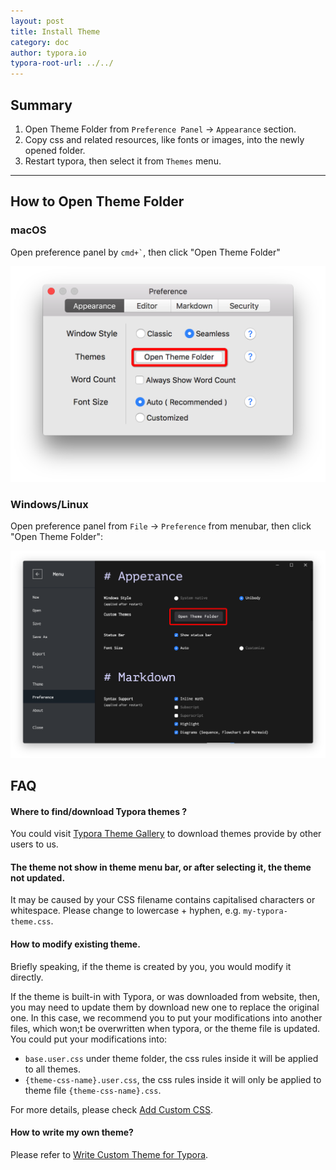 ```yaml
---
layout: post
title: Install Theme
category: doc
author: typora.io
typora-root-url: ../../
---
```


## Summary

1. Open Theme Folder from `Preference Panel` → `Appearance` section.
2. Copy css and related resources, like fonts or images, into the newly opened folder.
3. Restart typora, then select it from `Themes` menu.

---

## How to Open Theme Folder

### macOS

Open preference panel by <code>cmd+`</code>, then click "Open Theme Folder"

![typora-preference-mac](/media/doc/install-theme/Snip20160921_1.png)

### Windows/Linux

Open preference panel from `File` → `Preference` from menubar, then click "Open Theme Folder":

![typora-preference-electron](/media/doc/install-theme/Snip20160921_2.png)

## FAQ

#### Where to find/download Typora themes ?

You could visit [Typora Theme Gallery](http://theme.typora.io) to download themes provide by other users to us.

#### The theme not show in theme menu bar, or after selecting it, the theme not updated.

It may be caused by your CSS filename contains capitalised characters or whitespace. Please change to lowercase + hyphen, e.g. `my-typora-theme.css`.

#### How to modify existing theme.

Briefly speaking, if the theme is created by you, you would modify it directly. 

If the theme is built-in with Typora, or was downloaded from website, then, you may need to update them by download new one to replace the original one. In this case, we recommend you to put your modifications into another files, which won;t be overwritten when typora, or the theme file is updated. You could put your modifications into:

- `base.user.css` under theme folder, the css rules inside it will be applied to all themes.
- `{theme-css-name}.user.css`, the css rules inside it will only be applied to theme file `{theme-css-name}.css`.

For more details, please check [Add Custom CSS](http://support.typora.io/Add-Custom-CSS/).

#### How to write my own theme?

Please refer to [Write Custom Theme for Typora](/doc/Write-Custom-Theme/).
